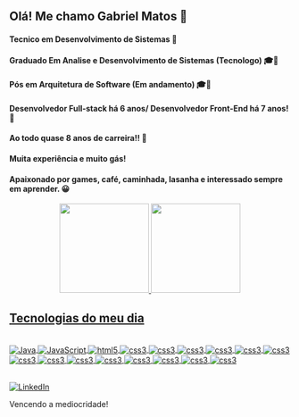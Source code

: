 
## Olá! Me chamo Gabriel Matos 👋
#### Tecnico em Desenvolvimento de Sistemas 🚀
#### Graduado Em Analise e Desenvolvimento de Sistemas (Tecnologo) 🎓👋
#### Pós em Arquitetura de Software (Em andamento) 🎓👋
#### Desenvolvedor Full-stack há 6 anos/ Desenvolvedor Front-End há 7 anos! 🌱
#### Ao todo quase 8 anos de carreira!!  🚀
#### Muita experiência e muito gás! 
#### Apaixonado por games, café, caminhada, lasanha e interessado sempre em aprender. 😀


<div align="center">
  <a href="https://github.com/G4br1elM4t0s">
  <img height="160em" src="https://github-readme-stats.vercel.app/api?username=G4br1elM4t0s&show_icons=true&theme=algolia&include_all_commits=true&count_private=true"/>
  <img height="160em" src="https://github-readme-stats.vercel.app/api/top-langs/?username=G4br1elM4t0s&layout=compact&langs_count=7&theme=algolia"/>
</div>

## Tecnologias do meu dia

<div style="display : inline_block"><br/>
<img align="center" alt="Java" src="https://img.shields.io/badge/Java-ED8B00?style=for-the-badge&logo=java&logoColor=white" />
<img align="center" alt="JavaScript" src="https://img.shields.io/badge/JavaScript-F7DF1E?style=for-the-badge&logo=javascript&logoColor=black" />
<img align="center" alt="html5" src="https://img.shields.io/badge/HTML5-E34F26?style=for-the-badge&logo=html5&logoColor=white" />
<img align="center" alt="css3" src="https://img.shields.io/badge/CSS3-1572B6?style=for-the-badge&logo=css3&logoColor=white" />
<img align="center" alt="css3" src="https://img.shields.io/badge/Prisma-3982CE?style=for-the-badge&logo=Prisma&logoColor=white" />
<img align="center" alt="css3" src="https://img.shields.io/badge/GIT-E44C30?style=for-the-badge&logo=git&logoColor=white" />
<img align="center" alt="css3" src="https://img.shields.io/badge/React_Native-20232A?style=for-the-badge&logo=react&logoColor=61DAFB" />
<img align="center" alt="css3" src="https://img.shields.io/badge/React-20232A?style=for-the-badge&logo=react&logoColor=61DAFB" />
<img align="center" alt="css3" src="https://img.shields.io/badge/Express.js-404D59?style=for-the-badge" />
<img align="center" alt="css3" src="https://img.shields.io/badge/Node.js-43853D?style=for-the-badge&logo=node.js&logoColor=white" />
<img align="center" alt="css3" src="https://img.shields.io/badge/TypeScript-007ACC?style=for-the-badge&logo=typescript&logoColor=white" />
<img align="center" alt="css3" src="https://img.shields.io/badge/styled--components-DB7093?style=for-the-badge&logo=styled-components&logoColor=white" />
<img align="center" alt="css3" src="https://img.shields.io/badge/Tailwind_CSS-38B2AC?style=for-the-badge&logo=tailwind-css&logoColor=white" />
<img align="center" alt="css3" src="https://img.shields.io/badge/MongoDB-4EA94B?style=for-the-badge&logo=mongodb&logoColor=white" />
<img align="center" alt="css3" src="https://img.shields.io/badge/PostgreSQL-316192?style=for-the-badge&logo=postgresql&logoColor=white" />
<img align="center" alt="css3" src="https://img.shields.io/badge/-Storybook-FF4785?style=for-the-badge&logo=storybook&logoColor=white" />
<img align="center" alt="css3" src="https://img.shields.io/badge/Next-black?style=for-the-badge&logo=next.js&logoColor=white" />
</div>

<br/>

[![LinkedIn](https://img.shields.io/badge/LinkedIn-0077B5?style=for-the-badge&logo=linkedin&logoColor=white)](https://www.linkedin.com/in/gabriel-matos-7ab18623a/)

Vencendo a mediocridade!
